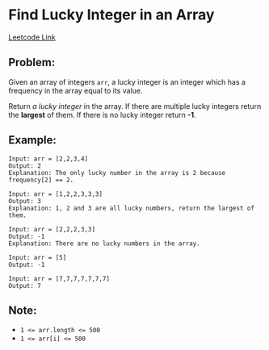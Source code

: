 
# Find Lucky Integer in an Array
[Leetcode Link](https://leetcode.com/problems/find-lucky-integer-in-an-array/)

## Problem:

Given an array of integers `arr`, a lucky integer is an integer which has a frequency in the array equal to its value.

Return *a lucky integer* in the array. If there are multiple lucky integers return the **largest** of them. If there is no lucky integer return **-1**.

## Example:

```
Input: arr = [2,2,3,4]
Output: 2
Explanation: The only lucky number in the array is 2 because frequency[2] == 2.
```
```
Input: arr = [1,2,2,3,3,3]
Output: 3
Explanation: 1, 2 and 3 are all lucky numbers, return the largest of them.
```
```
Input: arr = [2,2,2,3,3]
Output: -1
Explanation: There are no lucky numbers in the array.
```
```
Input: arr = [5]
Output: -1
```
```
Input: arr = [7,7,7,7,7,7,7]
Output: 7
```

## Note:

- `1 <= arr.length <= 500`
- `1 <= arr[i] <= 500`